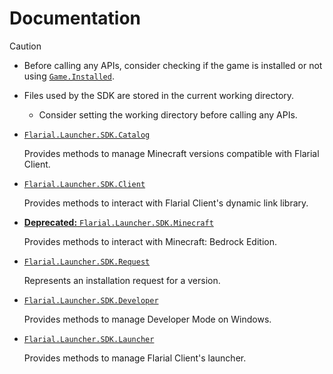 # Documentation

> [!CAUTION]
> - Before calling any APIs, consider checking if the game is installed or not using [`Game.Installed`](https://github.com/Aetopia/Bedrockix/blob/main/docs/Bedrockix.Minecraft.Game.md#gameinstalled).
> - Files used by the SDK are stored in the current working directory.
>
>   - Consider setting the working directory before calling any APIs.

- [`Flarial.Launcher.SDK.Catalog`](Flarial.Launcher.SDK.Catalog.md)

    Provides methods to manage Minecraft versions compatible with Flarial Client.

- [`Flarial.Launcher.SDK.Client`](Flarial.Launcher.SDK.Client.md)

     Provides methods to interact with Flarial Client's dynamic link library.


- [**Deprecated:** `Flarial.Launcher.SDK.Minecraft`](Flarial.Launcher.SDK.Minecraft.md)

    Provides methods to interact with Minecraft: Bedrock Edition.

- [`Flarial.Launcher.SDK.Request`](Flarial.Launcher.SDK.Request.md)

    Represents an installation request for a version.

- [`Flarial.Launcher.SDK.Developer`](Flarial.Launcher.SDK.Developer.md)

    Provides methods to manage Developer Mode on Windows.

- [`Flarial.Launcher.SDK.Launcher`](Flarial.Launcher.SDK.Launcher.md)

    Provides methods to manage Flarial Client's launcher.